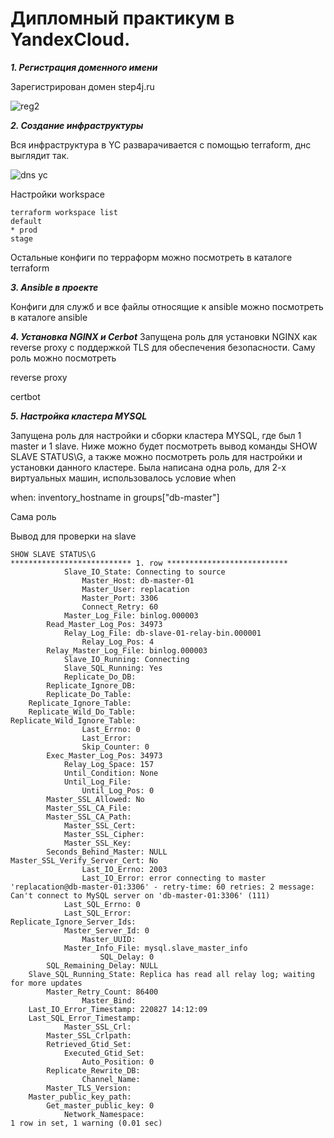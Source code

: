 # Дипломный практикум в YandexCloud. 

***1. Регистрация доменного имени***

Зарегистрирован домен step4j.ru


![reg2](https://user-images.githubusercontent.com/95530808/197489868-4a9804d3-3735-4853-85d5-020c901329ea.PNG)

***2. Создание инфраструктуры***

Вся инфраструктура в YC разварачивается с помощью terraform, днс выглядит так.

![dns yc](https://user-images.githubusercontent.com/95530808/197498541-e0205c09-56b1-44b5-b0cf-73b94f9ef936.PNG)

Настройки workspace

```
terraform workspace list                
default
* prod
stage

```
Остальные конфиги по терраформ можно посмотреть в каталоге terraform

***3. Ansible в проекте***

Конфиги для служб и все файлы относящие к ansible можно посмотреть в каталоге ansible

***4. Установка NGINX и Cerbot***
Запущена роль для установки NGINX как reverse proxy с поддержкой TLS для обеспечения безопасности. Саму роль можно посмотреть

reverse proxy

certbot

***5. Настройка кластера MYSQL***

Запущена роль для настройки и сборки кластера MYSQL, где был 1 master и 1 slave. Ниже можно будет посмотреть вывод команды SHOW SLAVE STATUS\G, а также можно посмотреть роль для настройки и установки данного кластере. Была написана одна роль, для 2-х виртуальных машин, использовалось условие when

when: inventory_hostname in groups["db-master"]

Сама роль

Вывод для проверки на slave

```
SHOW SLAVE STATUS\G
*************************** 1. row ***************************
            Slave_IO_State: Connecting to source
                Master_Host: db-master-01
                Master_User: replacation
                Master_Port: 3306
                Connect_Retry: 60
            Master_Log_File: binlog.000003
        Read_Master_Log_Pos: 34973
            Relay_Log_File: db-slave-01-relay-bin.000001
                Relay_Log_Pos: 4
        Relay_Master_Log_File: binlog.000003
            Slave_IO_Running: Connecting
            Slave_SQL_Running: Yes
            Replicate_Do_DB: 
        Replicate_Ignore_DB: 
        Replicate_Do_Table: 
    Replicate_Ignore_Table: 
    Replicate_Wild_Do_Table: 
Replicate_Wild_Ignore_Table: 
                Last_Errno: 0
                Last_Error: 
                Skip_Counter: 0
        Exec_Master_Log_Pos: 34973
            Relay_Log_Space: 157
            Until_Condition: None
            Until_Log_File: 
                Until_Log_Pos: 0
        Master_SSL_Allowed: No
        Master_SSL_CA_File: 
        Master_SSL_CA_Path: 
            Master_SSL_Cert: 
            Master_SSL_Cipher: 
            Master_SSL_Key: 
        Seconds_Behind_Master: NULL
Master_SSL_Verify_Server_Cert: No
                Last_IO_Errno: 2003
                Last_IO_Error: error connecting to master 'replacation@db-master-01:3306' - retry-time: 60 retries: 2 message: Can't connect to MySQL server on 'db-master-01:3306' (111)
            Last_SQL_Errno: 0
            Last_SQL_Error: 
Replicate_Ignore_Server_Ids: 
            Master_Server_Id: 0
                Master_UUID: 
            Master_Info_File: mysql.slave_master_info
                    SQL_Delay: 0
        SQL_Remaining_Delay: NULL
    Slave_SQL_Running_State: Replica has read all relay log; waiting for more updates
        Master_Retry_Count: 86400
                Master_Bind: 
    Last_IO_Error_Timestamp: 220827 14:12:09
    Last_SQL_Error_Timestamp: 
            Master_SSL_Crl: 
        Master_SSL_Crlpath: 
        Retrieved_Gtid_Set: 
            Executed_Gtid_Set: 
                Auto_Position: 0
        Replicate_Rewrite_DB: 
                Channel_Name: 
        Master_TLS_Version: 
    Master_public_key_path: 
        Get_master_public_key: 0
            Network_Namespace: 
1 row in set, 1 warning (0.01 sec)

```
